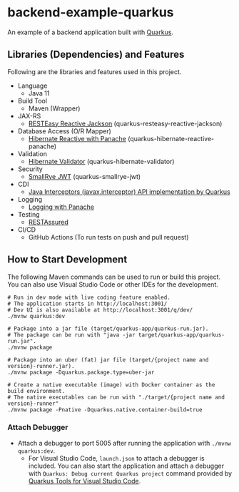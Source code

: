 # backend-example-quarkus

An example of a backend application built with [Quarkus](https://quarkus.io/).

## Libraries (Dependencies) and Features

Following are the libraries and features used in this project.

* Language
  * Java 11
* Build Tool
  * Maven (Wrapper)
* JAX-RS
  * [RESTEasy Reactive Jackson](https://quarkus.io/guides/resteasy-reactive) (quarkus-resteasy-reactive-jackson)
* Database Access (O/R Mapper)
  * [Hibernate Reactive with Panache](https://quarkus.io/guides/hibernate-reactive-panache) (quarkus-hibernate-reactive-panache)
* Validation
  * [Hibernate Validator](https://quarkus.io/guides/validation) (quarkus-hibernate-validator)
* Security
  * [SmallRye JWT](https://quarkus.io/guides/security-jwt) (quarkus-smallrye-jwt)
* CDI
  * [Java Interceptors (javax.interceptor) API implementation by Quarkus](https://quarkus.io/guides/cdi#interceptors)
* Logging
  * [Logging with Panache](https://quarkus.io/guides/logging#logging-with-panache)
* Testing
  * [RESTAssured](https://quarkus.io/guides/getting-started-testing#restassured)
* CI/CD
  * GitHub Actions (To run tests on push and pull request)


## How to Start Development

The following Maven commands can be used to run or build this project. You can also use Visual Studio Code or other IDEs for the development.

```shell script
# Run in dev mode with live coding feature enabled.
# The application starts in http://localhost:3001/
# Dev UI is also available at http://localhost:3001/q/dev/
./mvnw quarkus:dev

# Package into a jar file (target/quarkus-app/quarkus-run.jar).
# The package can be run with "java -jar target/quarkus-app/quarkus-run.jar".
./mvnw package

# Package into an uber (fat) jar file (target/{project name and version}-runner.jar).
./mvnw package -Dquarkus.package.type=uber-jar

# Create a native executable (image) with Docker container as the build environment.
# The native executables can be run with "./target/{project name and version}-runner"
./mvnw package -Pnative -Dquarkus.native.container-build=true
```

### Attach Debugger

* Attach a debugger to port 5005 after running the application with `./mvnw quarkus:dev`.
  * For Visual Studio Code, `launch.json` to attach a debugger is included. You can also start the application and attach a debugger with `Quarkus: Debug current Quarkus project` command provided by [Quarkus Tools for Visual Studio Code](https://marketplace.visualstudio.com/items?itemName=redhat.vscode-quarkus).



